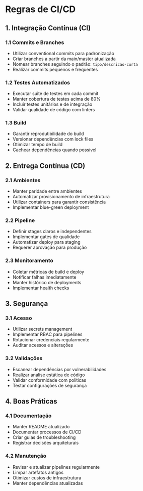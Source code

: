 # Regras de CI/CD

## 1. Integração Contínua (CI)

### 1.1 Commits e Branches

- Utilizar conventional commits para padronização
- Criar branches a partir da main/master atualizada
- Nomear branches seguindo o padrão: `tipo/descricao-curta`
- Realizar commits pequenos e frequentes

### 1.2 Testes Automatizados

- Executar suite de testes em cada commit
- Manter cobertura de testes acima de 80%
- Incluir testes unitários e de integração
- Validar qualidade de código com linters

### 1.3 Build

- Garantir reprodutibilidade do build
- Versionar dependências com lock files
- Otimizar tempo de build
- Cachear dependências quando possível

## 2. Entrega Contínua (CD)

### 2.1 Ambientes

- Manter paridade entre ambientes
- Automatizar provisionamento de infraestrutura
- Utilizar containers para garantir consistência
- Implementar blue-green deployment

### 2.2 Pipeline

- Definir stages claros e independentes
- Implementar gates de qualidade
- Automatizar deploy para staging
- Requerer aprovação para produção

### 2.3 Monitoramento

- Coletar métricas de build e deploy
- Notificar falhas imediatamente
- Manter histórico de deployments
- Implementar health checks

## 3. Segurança

### 3.1 Acesso

- Utilizar secrets management
- Implementar RBAC para pipelines
- Rotacionar credenciais regularmente
- Auditar acessos e alterações

### 3.2 Validações

- Escanear dependências por vulnerabilidades
- Realizar análise estática de código
- Validar conformidade com políticas
- Testar configurações de segurança

## 4. Boas Práticas

### 4.1 Documentação

- Manter README atualizado
- Documentar processos de CI/CD
- Criar guias de troubleshooting
- Registrar decisões arquiteturais

### 4.2 Manutenção

- Revisar e atualizar pipelines regularmente
- Limpar artefatos antigos
- Otimizar custos de infraestrutura
- Manter dependências atualizadas
